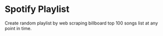 # Spotify Playlist

Create random playlist by web scraping billboard top 100 songs list at any point in time.
